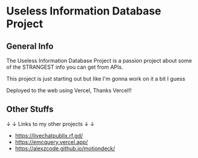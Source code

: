# Useless Information Database Project
## General Info

The Useless Information Database Project is a passion project about some of the STRANGEST info you can get from APIs.

This project is just starting out but like I'm gonna work on it a bit I guess

Deployed to the web using Vercel, Thanks Vercel!!

## Other Stuffs

↓ ↓ Links to my other projects ↓ ↓
- https://livechatpublix.rf.gd/
- https://emcquery.vercel.app/
- https://alexzcode.github.io/motiondeck/
